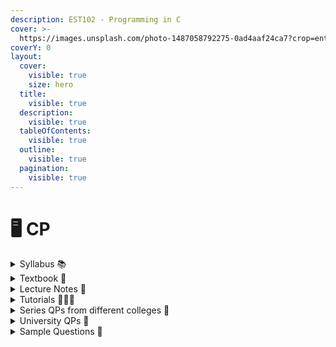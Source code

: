 ```yaml
---
description: EST102 - Programming in C
cover: >-
  https://images.unsplash.com/photo-1487058792275-0ad4aaf24ca7?crop=entropy&cs=srgb&fm=jpg&ixid=M3wxOTcwMjR8MHwxfHNlYXJjaHwxMHx8QyUyMHByb2dyYW1taW5nfGVufDB8fHx8MTY5NTA1MDIyNHww&ixlib=rb-4.0.3&q=85
coverY: 0
layout:
  cover:
    visible: true
    size: hero
  title:
    visible: true
  description:
    visible: true
  tableOfContents:
    visible: true
  outline:
    visible: true
  pagination:
    visible: true
---
```


# 🖥 CP

<details>

<summary>Syllabus 📚</summary>

[EST102](https://drive.google.com/file/d/1OSv2NBQeqyMa5pN8HiwmmoTJQjQmD7A1/view?usp=drive\_link)👈

</details>

<details>

<summary>Textbook 📖</summary>

[Programming in C](https://drive.google.com/drive/folders/1Kvq0iqUnhJMyZZj18xw1mCdEaKXNMjyl?usp=drive\_link)👈

</details>

<details>

<summary>Lecture Notes 📒</summary>

[CP Notes](https://drive.google.com/drive/folders/1L4jO5Y33j0mMOutV8kHGKAO8TKrWMgG\_?usp=drive\_link)👈

</details>

<details>

<summary>Tutorials 🧑🏽‍🏫</summary>

[CP Useful Links](https://docs.google.com/document/d/1TcE2-CHBd9ASCEKQbo20yQRUhOjKfgl-A7PPuvRhZPc/edit?usp=drive\_link)👈

</details>

<details>

<summary>Series QPs from different colleges 📃</summary>

[CP Series Question Papers](https://drive.google.com/drive/folders/1wY7j6D4d-h17M0InTB2rE6Xr1Vg4tDbN?usp=drive\_link)👈

</details>

<details>

<summary>University QPs 📑</summary>

[CP University Question Papers](https://drive.google.com/drive/folders/15Pz\_qKT1AXW9Jm61Xvuk76ulwYbNNdRC?usp=drive\_link)👈

</details>

<details>

<summary>Sample Questions 💯</summary>

[CP Extra Questions](https://drive.google.com/drive/folders/1WWl7wy8Hv80CiZcYm7v35V4XAjsa2awl?usp=drive\_link)👈

</details>
